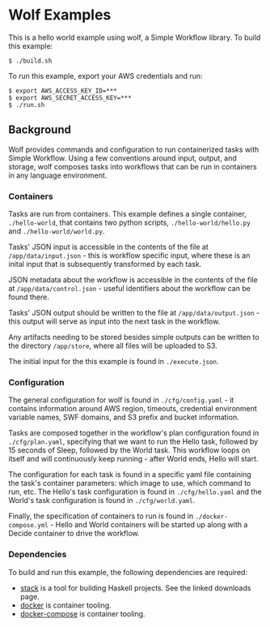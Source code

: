 # Wolf Examples

This is a hello world example using wolf, a Simple Workflow
library. To build this example:

    $ ./build.sh

To run this example, export your AWS credentials and run:

    $ export AWS_ACCESS_KEY_ID=***
    $ export AWS_SECRET_ACCESS_KEY=***
    $ ./run.sh

## Background

Wolf provides commands and configuration to run containerized tasks
with Simple Workflow. Using a few conventions around input, output,
and storage, wolf composes tasks into workflows that can be run in
containers in any language environment.

### Containers

Tasks are run from containers. This example defines a single
container, `./hello-world`, that contains two python scripts,
`./hello-world/hello.py` and `./hello-world/world.py`.

Tasks' JSON input is accessible in the contents of the file at
`/app/data/input.json` - this is workflow specific input, where these
is an inital input that is subsequently transformed by each task.

JSON metadata about the workflow is accessible in the contents of the
file at `/app/data/control.json` - useful identifiers about the
workflow can be found there.

Tasks' JSON output should be written to the file at
`/app/data/output.json` - this output will serve as input into the
next task in the workflow.

Any artifacts needing to be stored besides simple outputs can be
written to the directory `/app/store`, where all files will be
uploaded to S3.

The initial input for the this example is found in `./execute.json`.

### Configuration

The general configuration for wolf is found in `./cfg/config.yaml` -
it contains information around AWS region, timeouts, credential
environment variable names, SWF domains, and S3 prefix and bucket
information.

Tasks are composed together in the workflow's plan configuration found
in `./cfg/plan.yaml`, specifying that we want to run the Hello task,
followed by 15 seconds of Sleep, followed by the World task. This
workflow loops on itself and will continuously keep running - after
World ends, Hello will start.

The configuration for each task is found in a specific yaml file
containing the task's container parameters: which image to use, which
command to run, etc. The Hello's task configuration is found in
`./cfg/hello.yaml` and the World's task configuration is found in
`./cfg/world.yaml`.

Finally, the specification of containers to run is found in
`./docker-compose.yml` - Hello and World containers will be started up
along with a Decide container to drive the workflow.

### Dependencies

To build and run this example, the following dependencies are required:

+ [stack][1] is a tool for building Haskell projects. See the linked downloads page.
+ [docker][2] is container tooling.
+ [docker-compose][3] is container tooling.

[1]: https://github.com/commercialhaskell/stack/blob/master/doc/install_and_upgrade.md
[2]: https://www.docker.com/
[3]: https://docs.docker.com/compose/install/
